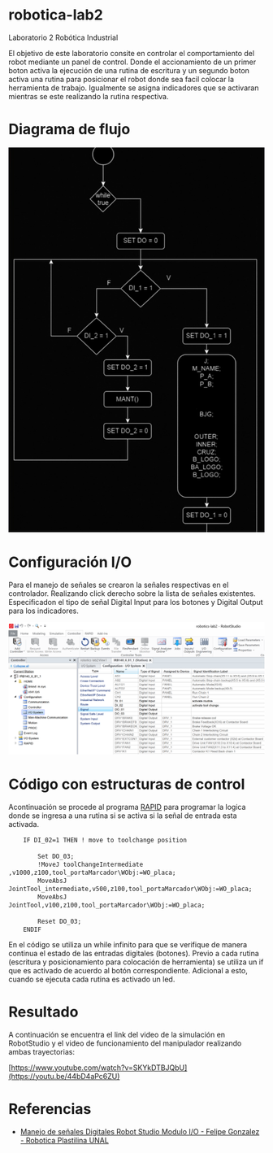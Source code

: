 # robotica-lab2
Laboratorio 2 Robótica Industrial 

El objetivo de este laboratorio consite en controlar el comportamiento del robot mediante un panel de control.
Donde el accionamiento de un primer boton activa la ejecución de una rutina de escritura y un segundo boton activa una rutina para posicionar el robot donde sea facil colocar la herramienta de trabajo. Igualmente se asigna indicadores que se activaran mientras se este realizando la rutina respectiva.

# Diagrama de flujo 
![capture robotStudio signal creation](/media/Diagramaflujo.png)

# Configuración I/O
Para el manejo de señales se crearon la señales respectivas en el controlador. Realizando click derecho sobre la lista de señales existentes. Especificadon el tipo de señal Digital Input para los botones y Digital Output para los indicadores.

![capture robotStudio signal creation](/media/robotStudioSignalCreation.png)

# Código con estructuras de control 
Acontinuación se procede al programa [RAPID](/RAPID/) para programar la logica donde se ingresa a una rutina si se activa si la señal de entrada esta activada.

```
    IF DI_02=1 THEN ! move to toolchange position
        
        Set DO_03;
        !MoveJ toolChangeIntermediate ,v1000,z100,tool_portaMarcador\WObj:=WO_placa;
        MoveAbsJ JointTool_intermediate,v500,z100,tool_portaMarcador\WObj:=WO_placa;
        MoveAbsJ JointTool,v100,z100,tool_portaMarcador\WObj:=WO_placa;
        
        Reset DO_03;                
    ENDIF 
```

En el código se utiliza un while infinito para que se verifique de manera continua el estado de las entradas digitales (botones). Previo a cada rutina (escritura y posicionamiento para colocación de herramienta) se utiliza un if que es activado de acuerdo al botón correspondiente. Adicional a esto, cuando se ejecuta cada rutina es activado un led.
# Resultado
A continuación se encuentra el link del video de la simulación en RobotStudio y el video de funcionamiento del manipulador realizando ambas trayectorias:

[https://www.youtube.com/watch?v=SKYkDTBJQbU](https://youtu.be/44bD4aPc6ZU)

# Referencias
- [Manejo de señales Digitales Robot Studio Modulo I/O - Felipe Gonzalez - Robotica Plastilina UNAL](https://youtu.be/p6UeCqhBiWE)
